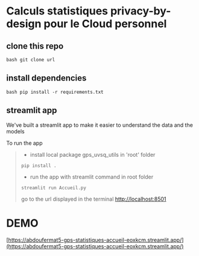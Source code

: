 # Calculs statistiques privacy-by-design pour le Cloud personnel

## clone this repo

```bash git clone url ```

## install dependencies

```bash pip install -r requirements.txt ```

## streamlit app

We've built a streamlit app to make it easier to understand the data and the models

To run the app

> - install local package gps_uvsq_utils in 'root' folder
>
> ```pip install . ```
> 
> - run the app with streamlit command in root folder
> 
> ```streamlit run Accueil.py ```
> 
> go to the url displayed in the terminal
> [http://localhost:8501](http://localhost:8501)

# DEMO

[https://abdoufermat5-gps-statistiques-accueil-eoxkcm.streamlit.app/](https://abdoufermat5-gps-statistiques-accueil-eoxkcm.streamlit.app/)
